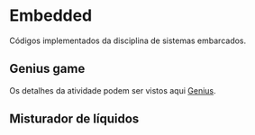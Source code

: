 # Embedded
Códigos implementados da disciplina de sistemas embarcados.

## Genius game
Os detalhes da atividade podem ser vistos aqui [Genius](Genius/docs/Atividade.md).

## Misturador de líquidos

